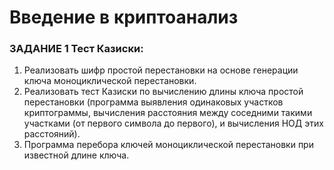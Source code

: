# Введение в криптоанализ

### ЗАДАНИЕ 1 Тест Казиски:
1. Реализовать шифр простой перестановки на основе генерации ключа
моноциклической перестановки.
2. Реализовать тест Казиски по вычислению длины ключа простой
перестановки (программа выявления одинаковых участков криптограммы,
вычисления расстояния между соседними такими участками (от первого
символа до первого), и вычисления НОД этих расстояний).
3. Программа перебора ключей моноциклической перестановки при
известной длине ключа.
